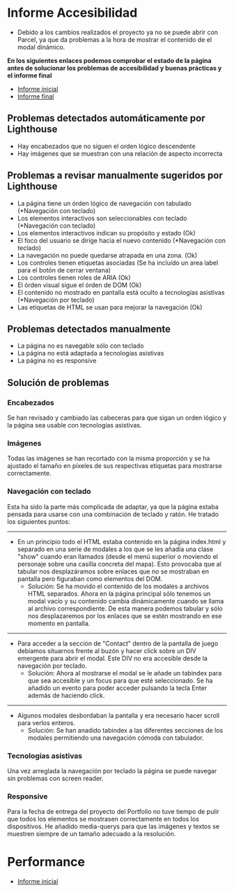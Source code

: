 # Informe Accesibilidad
* Debido a los cambios realizados el proyecto ya no se puede abrir con Parcel, ya que da problemas a la hora de mostrar el contenido de el modal dinámico.

**En los siguientes enlaces podemos comprobar el estado de la página antes de solucionar los problemas de accesibilidad y buenas prácticas y el informe final**

* [Informe inicial](/Lighthouse/Lighthouse_inicial.html)
* [Informe final](/Lighthouse/Lighthouse_final.html)
## Problemas detectados automáticamente por Lighthouse
* Hay encabezados que no siguen el orden lógico descendente
* Hay imágenes que se muestran con una relación de aspecto incorrecta
## Problemas a revisar manualmente sugeridos por Lighthouse
* La página tiene un órden lógico de navegación con tabulado (*Navegación con teclado)
* Los elementos interactivos son seleccionables con teclado (*Navegación con teclado)
* Los elementos interactivos indican su propósito y estado (Ok)
* El foco del usuario se dirige hacia el nuevo contenido (*Navegación con teclado)
* La navegación no puede quedarse atrapada en una zona. (Ok)
* Los controles tienen etiquetas asociadas (Se ha incluído un area label para el botón de cerrar ventana)
* Los controles tienen roles de ARIA (Ok)
* El órden visual sigue el órden de DOM (Ok)
* El contenido no mostrado en pantalla está oculto a tecnologías asistivas (*Navegación por teclado)
* Las etiquetas de HTML se usan para mejorar la navegación (Ok)

## Problemas detectados manualmente
* La página no es navegable sólo con teclado
* La página no está adaptada a tecnologías asistivas
* La página no es responsive
## Solución de problemas
### **Encabezados**
Se han revisado y cambiado las cabeceras para que sigan un orden lógico y la página sea usable con tecnologías asistivas.
### **Imágenes**
Todas las imágenes se han recortado con la misma proporción y se ha ajustado el tamaño en píxeles de sus respectivas etiquetas para mostrarse correctamente.
### **Navegación con teclado**
Esta ha sido la parte más complicada de adaptar, ya que la página estaba pensada para usarse con una combinación de teclado y ratón. He tratado los siguientes puntos:

---

* En un principio todo el HTML estaba contenido en la página index.html y separado en una serie de modales a los que se les añadía una clase "show" cuando eran llamados (desde el menú superior o moviendo el personaje sobre una casilla concreta del mapa). Esto provocaba que al tabular nos desplazáramos sobre enlaces que no se mostraban en pantalla pero figuraban como elementos del DOM.
    * Solución: Se ha movido el contenido de los modales a archivos HTML separados. Ahora en la página principal sólo tenemos un modal vacío y su contenido cambia dinámicamente cuando se llama al archivo correspondiente. De esta manera podemos tabular y sólo nos desplazaremos por los enlaces que se estén mostrando en ese momento en pantalla.

---

* Para acceder a la sección de "Contact" dentro de la pantalla de juego debíamos situarnos frente al buzón y hacer click sobre un DIV emergente para abrir el modal. Este DIV no era accesible desde la navegación por teclado.
    * Solución: Ahora al mostrarse el modal se le añade un tabindex para que sea accesible y un focus para que esté seleccionado. Se ha añadido un evento para poder acceder pulsando la tecla Enter además de haciendo click.

---

* Algunos modales desbordaban la pantalla y era necesario hacer scroll para verlos enteros.
    * Solución: Se han anadido tabindex a las diferentes secciones de los modales permitiendo una navegación cómoda con tabulador.

### **Tecnologías asistivas**

Una vez arreglada la navegación por teclado la página se puede navegar sin problemas con screen reader.

### **Responsive**

Para la fecha de entrega del proyecto del Portfolio no tuve tiempo de pulir que todos los elementos se mostrasen correctamente en todos los dispositivos. He añadido media-querys para que las imágenes y textos se muestren siempre de un tamaño adecuado a la resolución.

# **Performance**

* [Informe inicial](/Lighthouse/Performance_inicial.html)